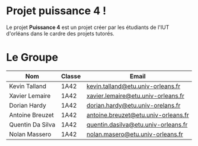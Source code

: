 # Projet puissance 4 !

Le projet **Puissance 4** est un projet créer par les étudiants de l'IUT d'orléans dans le cardre des projets tutorés. 

# Le Groupe


| Nom               |Classe                      | Email                      |
|----------------|-------------------------------|-----------------------------|
|Kevin Talland   |1A42                           |kevin.talland@etu.univ-orleans.fr|
|Xavier Lemaire  |1A42                           | xavier.lemaire@etu.univ-orleans.fr   |
|Dorian Hardy    |1A42                           | dorian.hardy@etu.univ-orelans.fr|
|Antoine Breuzet |1A42                           | antoine.breuzet@etu.univ-orleans.fr|
|Quentin Da Silva|1A42                           |quentin.dasilva@etu.univ-orleans.fr|
|Nolan Massero   |1A42                           | nolan.masero@etu.univ-orleans.fr|
